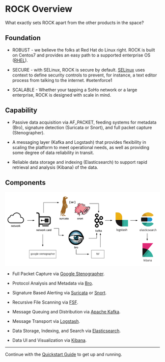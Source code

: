 # ROCK Overview

What exactly sets ROCK apart from the other products in the space?

## Foundation

* ROBUST - we believe the folks at Red Hat do Linux right.  ROCK is built on Centos7 and provides an easy path to a supported enterprise OS ([RHEL](https://www.redhat.com/en)).

* SECURE - with SELinux, ROCK is secure by default.  [SELinux](https://selinuxproject.org/page/Main_Page) uses context to define security controls to prevent, for instance, a text editor process from talking to the internet.  #setenforce1

* SCALABLE - Whether your tapping a SoHo network or a large enterprise, ROCK is designed with scale in mind.


## Capability

* Passive data acquisition via AF_PACKET, feeding systems for metadata (Bro), signature detection (Suricata or Snort), and full packet capture (Stenographer).

* A messaging layer (Kafka and Logstash) that provides flexibility in scaling the platform to meet operational needs, as well as providing some degree of data reliability in transit.

* Reliable data storage and indexing (Elasticsearch) to support rapid retrieval and analysis (Kibana) of the data.

## Components

<p align="center">
<img src="single_architecture.png">
</p>

* Full Packet Capture via [Google Stenographer](https://github.com/google/stenographer).

* Protocol Analysis and Metadata via [Bro](https://www.bro.org/).

* Signature Based Alerting via [Suricata](https://suricata-ids.org/) or [Snort](https://snort.org/).

* Recursive File Scanning via [FSF](https://github.com/EmersonElectricCo/fsf).

* Message Queuing and Distribution via [Apache Kafka](http://kafka.apache.org/).

* Message Transport via [Logstash](https://www.elastic.co/products/logstash).

* Data Storage, Indexing, and Search via [Elasticsearch](https://www.elastic.co/).

* Data UI and Visualization via [Kibana](https://www.elastic.co/products/kibana).

---

Continue with the [Quickstart Guide](../quick_start/index.md) to get up and running.
